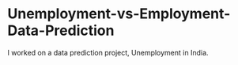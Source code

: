 # Unemployment-vs-Employment-Data-Prediction
I worked on a data prediction project, Unemployment in India.
